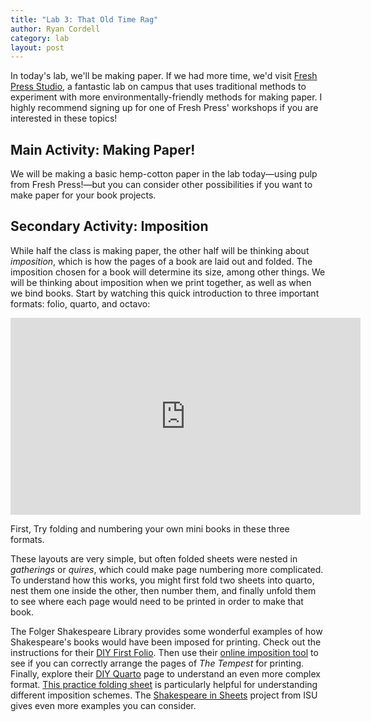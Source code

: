```yaml
---
title: "Lab 3: That Old Time Rag"
author: Ryan Cordell
category: lab
layout: post
---
```


In today's lab, we'll be making paper. If we had more time, we'd visit [Fresh Press Studio](https://www.freshpress.studio), a fantastic lab on campus that uses traditional methods to experiment with more environmentally-friendly methods for making paper. I highly recommend signing up for one of Fresh Press' workshops if you are interested in these topics!

## Main Activity: Making Paper!

We will be making a basic hemp-cotton paper in the lab today—using pulp from Fresh Press!—but you can consider other possibilities if you want to make paper for your book projects.

## Secondary Activity: Imposition

While half the class is making paper, the other half will be thinking about _imposition_, which is how the pages of a book are laid out and folded. The imposition chosen for a book will determine its size, among other things. We will be thinking about imposition when we print together, as well as when we bind books. Start by watching this quick introduction to three important formats: folio, quarto, and octavo:

<iframe width="560" height="315" src="https://www.youtube.com/embed/P8FcyYSEDco?si=o1T51SOiC1KbPo_0" title="YouTube video player" frameborder="0" allow="accelerometer; autoplay; clipboard-write; encrypted-media; gyroscope; picture-in-picture; web-share" referrerpolicy="strict-origin-when-cross-origin" allowfullscreen></iframe>

First, Try folding and numbering your own mini books in these three formats.

These layouts are very simple, but often folded sheets were nested in _gatherings_ or _quires_, which could make page numbering more complicated. To understand how this works, you might first fold two sheets into quarto, nest them one inside the other, then number them, and finally unfold them to see where each page would need to be printed in order to make that book.

The Folger Shakespeare Library provides some wonderful examples of how Shakespeare's books would have been imposed for printing. Check out the instructions for their [DIY First Folio](https://folger-main-site-assets.s3.amazonaws.com/uploads/2022/11/Preliminaries.pdf). Then use their [online imposition tool](https://diyfirstfolio.folger.edu/exercise1a) to see if you can correctly arrange the pages of _The Tempest_ for printing. Finally, explore their [DIY Quarto](https://www.folger.edu/explore/shakespeare-in-print/diy-quarto/) page to understand an even more complex format. [This practice folding sheet](https://folger-main-site-assets.s3.amazonaws.com/uploads/2022/11/EarlyModernfoldingsheet_final_8-5x11_1.pdf) is particularly helpful for understanding different imposition schemes. The [Shakespeare in Sheets](https://about.illinoisstate.edu/shakespeareinsheets/) project from ISU gives even more examples you can consider.